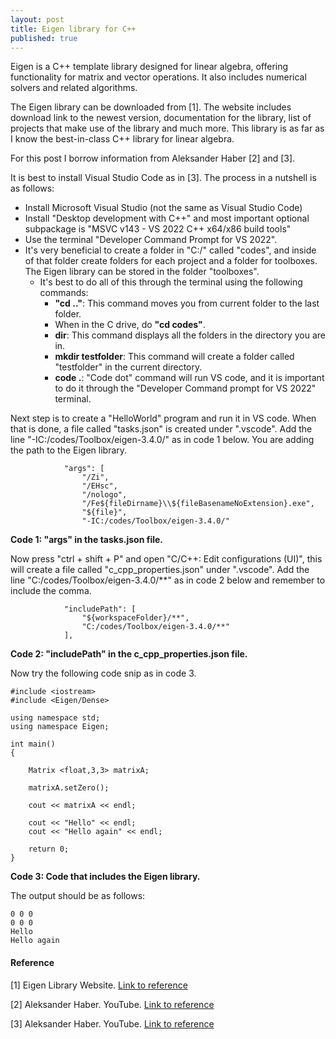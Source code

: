```yaml
---
layout: post
title: Eigen library for C++
published: true
---
```


Eigen is a C++ template library designed for linear algebra, offering functionality for matrix and vector operations. 
It also includes numerical solvers and related algorithms. 

The Eigen library can be downloaded from [1]. The website includes download link to the newest version, documentation for the library, list of projects that make use of the library and much more.
This library is as far as I know the best-in-class C++ library for linear algebra.

For this post I borrow information from Aleksander Haber [2] and [3].

It is best to install Visual Studio Code as in [3]. The process in a nutshell is as follows:
* Install Microsoft Visual Studio (not the same as Visual Studio Code)
* Install "Desktop development with C++" and most important optional subpackage is "MSVC v143 - VS 2022 C++ x64/x86 build tools"
* Use the terminal "Developer Command Prompt for VS 2022".
* It's very beneficial to create a folder in "C:/" called "codes", and inside of that folder create folders for each project and a folder for toolboxes. The Eigen library can be stored in the folder "toolboxes".
  * It's best to do all of this through the terminal using the following commands:
    * **"cd .."**: This command moves you from current folder to the last folder.
    * When in the C drive, do **"cd codes"**.
    * **dir**: This command displays all the folders in the directory you are in.
    * **mkdir testfolder**: This command will create a folder called "testfolder" in the current directory.
    * **code .**: "Code dot" command will run VS code, and it is important to do it through the "Developer Command prompt for VS 2022" terminal.

Next step is to create a "HelloWorld" program and run it in VS code. When that is done, a file called "tasks.json" is created under ".vscode".
Add the line "-IC:/codes/Toolbox/eigen-3.4.0/" as in code 1 below. You are adding the path to the Eigen library.

```{C++}
            "args": [
                "/Zi",
                "/EHsc",
                "/nologo",
                "/Fe${fileDirname}\\${fileBasenameNoExtension}.exe",
                "${file}",
                "-IC:/codes/Toolbox/eigen-3.4.0/"
```
**Code 1: "args" in the tasks.json file.**

Now press "ctrl + shift + P" and open "C/C++: Edit configurations (UI)", this will create a file called "c_cpp_properties.json" under ".vscode".
Add the line "C:/codes/Toolbox/eigen-3.4.0/**" as in code 2 below and remember to include the comma.

```{C++}
            "includePath": [
                "${workspaceFolder}/**",
                "C:/codes/Toolbox/eigen-3.4.0/**"
            ],
```
**Code 2: "includePath" in the c_cpp_properties.json file.**

Now try the following code snip as in code 3.

```{C++}
#include <iostream>
#include <Eigen/Dense>

using namespace std;
using namespace Eigen;

int main()
{

    Matrix <float,3,3> matrixA;

    matrixA.setZero();

    cout << matrixA << endl;

    cout << "Hello" << endl;
    cout << "Hello again" << endl;

    return 0;
}
```
**Code 3: Code that includes the Eigen library.**

The output should be as follows:

```{C++}
0 0 0
0 0 0
Hello
Hello again
```


#### Reference

[1] Eigen Library Website. [Link to reference](https://eigen.tuxfamily.org/index.php?title=Main_Page)

[2] Aleksander Haber. YouTube. [Link to reference](https://www.youtube.com/watch?v=fUxp3upZsk0)

[3] Aleksander Haber. YouTube. [Link to reference](https://www.youtube.com/watch?v=2KGM3-r8eK8&t=0s)
